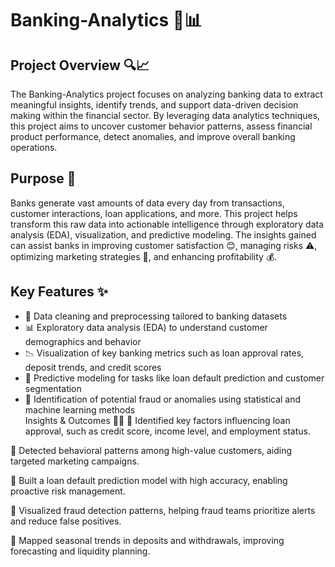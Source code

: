 # Banking-Analytics 🏦📊

## Project Overview 🔍📈

The Banking-Analytics project focuses on analyzing banking data to extract meaningful insights, identify trends, and support data-driven decision making within the financial sector. By leveraging data analytics techniques, this project aims to uncover customer behavior patterns, assess financial product performance, detect anomalies, and improve overall banking operations.

## Purpose 🎯

Banks generate vast amounts of data every day from transactions, customer interactions, loan applications, and more. This project helps transform this raw data into actionable intelligence through exploratory data analysis (EDA), visualization, and predictive modeling. The insights gained can assist banks in improving customer satisfaction 😊, managing risks ⚠️, optimizing marketing strategies 📣, and enhancing profitability 💰.

## Key Features ✨

- 🧹 Data cleaning and preprocessing tailored to banking datasets  
- 📊 Exploratory data analysis (EDA) to understand customer demographics and behavior  
- 📉 Visualization of key banking metrics such as loan approval rates, deposit trends, and credit scores  
- 🤖 Predictive modeling for tasks like loan default prediction and customer segmentation  
- 🚨 Identification of potential fraud or anomalies using statistical and machine learning methods  
Insights & Outcomes 🔎💡
📌 Identified key factors influencing loan approval, such as credit score, income level, and employment status.

📌 Detected behavioral patterns among high-value customers, aiding targeted marketing campaigns.

📌 Built a loan default prediction model with high accuracy, enabling proactive risk management.

📌 Visualized fraud detection patterns, helping fraud teams prioritize alerts and reduce false positives.

📌 Mapped seasonal trends in deposits and withdrawals, improving forecasting and liquidity planning.


